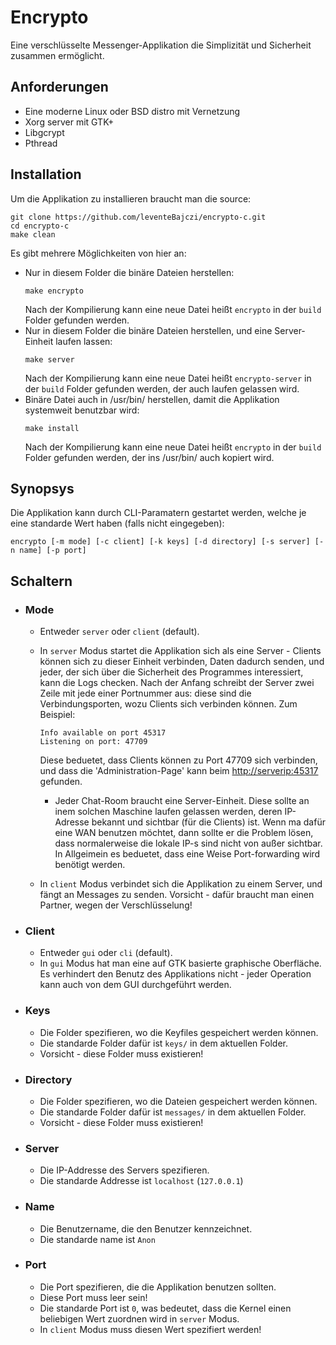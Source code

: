 # Encrypto 
Eine verschlüsselte Messenger-Applikation die Simplizität und Sicherheit zusammen ermöglicht.
## Anforderungen

*   Eine moderne Linux oder BSD distro mit Vernetzung
*   Xorg server mit GTK+
*   Libgcrypt
*   Pthread

## Installation
Um die Applikation zu installieren braucht man die source:
```
git clone https://github.com/leventeBajczi/encrypto-c.git
cd encrypto-c
make clean
```
Es gibt mehrere Möglichkeiten von hier an:

* Nur in diesem Folder die binäre Dateien herstellen:
    ```
    make encrypto
    ``` 
    Nach der Kompilierung kann eine neue Datei heißt `encrypto` in der `build` Folder gefunden werden.
* Nur in diesem Folder die binäre Dateien herstellen, und eine Server-Einheit laufen lassen: 
    ```
    make server
    ``` 
    Nach der Kompilierung kann eine neue Datei heißt `encrypto-server` in der `build` Folder gefunden werden, der auch laufen gelassen wird.
* Binäre Datei auch in /usr/bin/ herstellen, damit die Applikation systemweit benutzbar wird: 
    ```
    make install
    ``` 
    Nach der Kompilierung kann eine neue Datei heißt `encrypto` in der `build` Folder gefunden werden, der ins /usr/bin/ auch kopiert wird.

## Synopsys
Die Applikation kann durch CLI-Paramatern gestartet werden, welche je eine standarde Wert haben (falls nicht eingegeben):
```
encrypto [-m mode] [-c client] [-k keys] [-d directory] [-s server] [-n name] [-p port]
```
## Schaltern
* ### Mode
    * Entweder `server` oder `client` (default). 
    * In `server` Modus startet die Applikation sich als eine Server - Clients können sich zu dieser Einheit verbinden, Daten dadurch senden, und jeder, der sich über die Sicherheit des Programmes interessiert, kann die Logs checken. Nach der Anfang schreibt der Server zwei Zeile mit jede einer Portnummer aus: diese sind die Verbindungsporten, wozu Clients sich verbinden können. Zum Beispiel:
        ```
        Info available on port 45317
        Listening on port: 47709
        ```
        Diese beduetet, dass Clients können zu Port 47709 sich verbinden, und dass die 'Administration-Page' kann beim [http://serverip:45317]() gefunden.
        
        * Jeder Chat-Room braucht eine Server-Einheit. Diese sollte an inem solchen Maschine laufen gelassen werden, deren IP-Adresse bekannt und sichtbar (für die Clients) ist. Wenn ma dafür eine WAN benutzen möchtet, dann sollte er die Problem lösen, dass normalerweise die lokale IP-s sind nicht von außer sichtbar. In Allgeimein es beduetet, dass eine Weise Port-forwarding wird benötigt werden.
    * In `client` Modus verbindet sich die Applikation zu einem Server, und fängt an Messages zu senden. Vorsicht - dafür braucht man einen Partner, wegen der Verschlüsselung!
* ### Client
    * Entweder `gui` oder `cli` (default).
    * In `gui` Modus hat man eine auf GTK basierte graphische Oberfläche. Es verhindert den Benutz des Applikations nicht - jeder Operation kann auch von dem GUI durchgeführt werden.
* ### Keys
    * Die Folder spezifieren, wo die Keyfiles gespeichert werden können.
    * Die standarde Folder dafür ist `keys/` in dem aktuellen Folder.
    * Vorsicht - diese Folder muss existieren!
* ### Directory
    * Die Folder spezifieren, wo die Dateien gespeichert werden können.
    * Die standarde Folder dafür ist `messages/` in dem aktuellen Folder.
    * Vorsicht - diese Folder muss existieren!
* ### Server
    * Die IP-Addresse des Servers spezifieren.
    * Die standarde Addresse ist `localhost` (`127.0.0.1`)
* ### Name
    * Die Benutzername, die den Benutzer kennzeichnet.
    * Die standarde name ist `Anon`
* ### Port
    * Die Port spezifieren, die die Applikation benutzen sollten.
    * Diese Port muss leer sein!
    * Die standarde Port ist `0`, was bedeutet, dass die Kernel einen beliebigen Wert zuordnen wird in `server` Modus.
    * In `client` Modus muss diesen Wert spezifiert werden!

